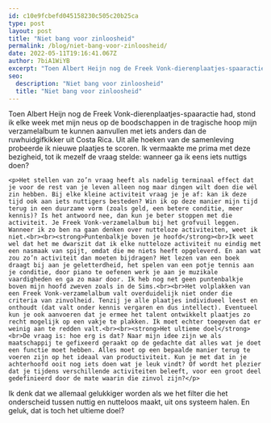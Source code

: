 ```yaml
---
id: c10e9fcbefd045158230c505c20b25ca
type: post
layout: post
title: "Niet bang voor zinloosheid"
permalink: /blog/niet-bang-voor-zinloosheid/
date: 2022-05-11T19:16:41.067Z
author: 7biA1WiYB
excerpt: "Toen Albert Heijn nog de Freek Vonk-dierenplaatjes-spaaractie had, stond ik elke week met mijn neus op de boodschappen in de tragische hoop mijn verzamelalbum te kunnen aanvullen met iets anders dan de ruwhuidgifkikker uit Costa Rica. Uit alle hoeken van de samenleving probeerde ik nieuwe plaatjes te scoren. Ik vermaakte me prima met deze bezigheid, tot ik mezelf de vraag stelde: wanneer ga ik eens iets nuttigs doen?  "
seo:
  description: "Niet bang voor zinloosheid"
  title: "Niet bang voor zinloosheid"
---
```

Toen Albert Heijn nog de Freek Vonk-dierenplaatjes-spaaractie had, stond ik elke week met mijn neus op de boodschappen in de tragische hoop mijn verzamelalbum te kunnen aanvullen met iets anders dan de ruwhuidgifkikker uit Costa Rica. Uit alle hoeken van de samenleving probeerde ik nieuwe plaatjes te scoren. Ik vermaakte me prima met deze bezigheid, tot ik mezelf de vraag stelde: wanneer ga ik eens iets nuttigs doen?  

    <p>Het stellen van zo’n vraag heeft als nadelig terminaal effect dat je voor de rest van je leven alleen nog maar dingen wilt doen die wél zin hebben. Bij elke kleine activiteit vraag je je af: kan ik deze tijd ook aan iets nuttigers besteden? Win ik op deze manier mijn tijd terug in een duurzame vorm (zoals geld, een betere conditie, meer kennis)? Is het antwoord nee, dan kun je beter stoppen met die activiteit. Je Freek Vonk-verzamelalbum bij het grofvuil leggen. Wanneer ik zo ben na gaan denken over nutteloze activiteiten, weet ik niet.<br><br><strong>Puntenbalkje boven je hoofd</strong><br>Ik weet wel dat het me dwarszit dat ik elke nutteloze activiteit nu eindig met een nasmaak van spijt, omdat die me niets heeft opgeleverd. En aan wat zou zo’n activiteit dan moeten bijdragen? Het lezen van een boek draagt bij aan je geletterdheid, het spelen van een potje tennis aan je conditie, door piano te oefenen werk je aan je muzikale vaardigheden en ga zo maar door. Ik heb nog net geen puntenbalkje boven mijn hoofd zweven zoals in de Sims.<br><br>Het volplakken van een Freek Vonk-verzamelalbum valt overduidelijk niet onder die criteria van zinvolheid. Tenzij je alle plaatjes individueel leest en onthoudt (dat valt onder kennis vergaren en dus intellect). Eventueel kun je ook aanvoeren dat je ermee het talent ontwikkelt plaatjes zo recht mogelijk op een vakje te plakken. Ik moet echter toegeven dat er weinig aan te redden valt.<br><br><strong>Het ultieme doel</strong><br>De vraag is: hoe erg is dat? Naar mijn idee zijn we als maatschappij te gefixeerd geraakt op de gedachte dat alles wat je doet een functie moet hebben. Alles moet op een bepaalde manier terug te voeren zijn op het ideaal van productiviteit. Kun je met dat in je achterhoofd ooit nog iets doen wat je leuk vindt? Of wordt het plezier dat je tijdens verschillende activiteiten beleeft, voor een groot deel gedefinieerd door de mate waarin die zinvol zijn?</p>
<p>Ik denk dat we allemaal gelukkiger worden als we het filter die het onderscheid tussen nuttig en nutteloos maakt, uit ons systeem halen. En geluk, dat is toch het ultieme doel?</p>  
